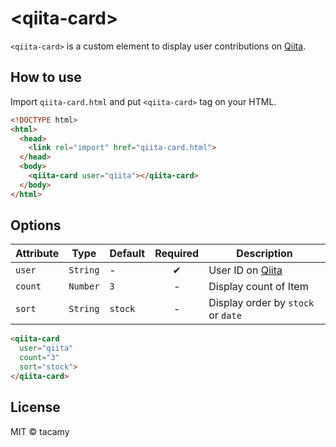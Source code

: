 # &lt;qiita-card&gt;

`<qiita-card>` is a custom element to display user contributions on [Qiita](http://qiita.com).

## How to use

Import `qiita-card.html` and put `<qiita-card>` tag on your HTML.

```html
<!DOCTYPE html>
<html>
  <head>
    <link rel="import" href="qiita-card.html">
  </head>
  <body>
    <qiita-card user="qiita"></qiita-card>
  </body>
</html>
```

## Options

| Attribute | Type | Default | Required | Description |
|---|---|---|:---:|---|
| `user` | `String` | - | ✔ | User ID on [Qiita](http://qiita.com) |
| `count` | `Number` | `3` | - | Display count of Item |
| `sort` | `String` | `stock` | - | Display order by `stock` or `date` |

```html
<qiita-card
  user="qiita"
  count="3"
  sort="stock">
</qiita-card>
```

## License

MIT © tacamy

